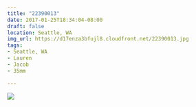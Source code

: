 ```yaml
---
title: "22390013"
date: 2017-01-25T18:34:04-08:00
draft: false
location: Seattle, WA
img_url: https://d17enza3bfujl8.cloudfront.net/22390013.jpg
tags:
- Seattle, WA
- Lauren
- Jacob
- 35mm

---
```


![](https://d17enza3bfujl8.cloudfront.net/22390013.jpg)

